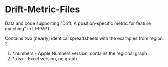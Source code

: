 # Drift-Metric-Files
Data and code supporting "Drift: A position-specific metric for feature matching" in IJ-PVPT

Contains two (nearly) identical spreadsheets with the examples from region 2.

1. \*.numbers - Apple Numbers version, contains the regional graph
2. \*.xlsx - Excel version, no graph


